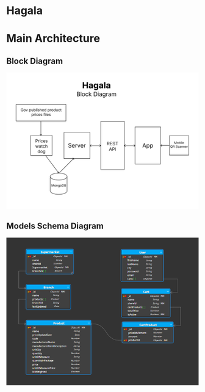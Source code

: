 # Hagala

# Main Architecture

## Block Diagram

![block diagram](concept/hagala-block-diagram.png)

## Models Schema Diagram

![models schema diagram](concept/models_schema.png)
